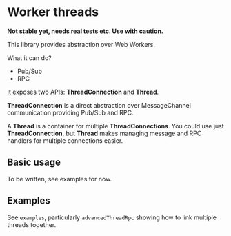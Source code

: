 # Worker threads

**Not stable yet, needs real tests etc. Use with caution.**

This library provides abstraction over Web Workers.

What it can do?

- Pub/Sub
- RPC

It exposes two APIs: **ThreadConnection** and **Thread**.

**ThreadConnection** is a direct abstraction over MessageChannel communication providing Pub/Sub and RPC.

A **Thread** is a container for multiple **ThreadConnections**. You could use just **ThreadConnection**, but **Thread** makes managing message and RPC handlers for multiple connections easier.

## Basic usage

To be written, see examples for now.

## Examples

See `examples`, particularly `advancedThreadRpc` showing how to link multiple threads together.